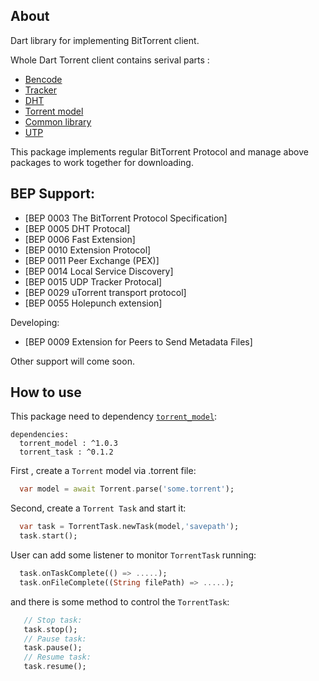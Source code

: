 ## About
Dart library for implementing BitTorrent client. 

Whole Dart Torrent client contains serival parts :
- [Bencode](https://pub.dev/packages/bencode_dart) 
- [Tracker](https://pub.dev/packages/torrent_tracker)
- [DHT](https://pub.dev/packages/dht_dart)
- [Torrent model](https://pub.dev/packages/torrent_model)
- [Common library](https://pub.dev/packages/dartorrent_common)
- [UTP](https://pub.dev/packages/utp)

This package implements regular BitTorrent Protocol and manage above packages to work together for downloading.

## BEP Support:
- [BEP 0003 The BitTorrent Protocol Specification]
- [BEP 0005 DHT Protocal]
- [BEP 0006 Fast Extension]
- [BEP 0010	Extension Protocol]
- [BEP 0011	Peer Exchange (PEX)]
- [BEP 0014 Local Service Discovery]
- [BEP 0015 UDP Tracker Protocal]
- [BEP 0029 uTorrent transport protocol]
- [BEP 0055 Holepunch extension]

Developing:
- [BEP 0009	Extension for Peers to Send Metadata Files]

Other support will come soon.

## How to use

This package need to dependency [`torrent_model`](https://pub.dev/packages/torrent_model):
```
dependencies:
  torrent_model : ^1.0.3
  torrent_task : ^0.1.2
```

First , create a `Torrent` model via .torrent file:

```dart
  var model = await Torrent.parse('some.torrent');
```

Second, create a `Torrent Task` and start it:
```dart
  var task = TorrentTask.newTask(model,'savepath');
  task.start();
```

User can add some listener to monitor `TorrentTask` running:
```dart
  task.onTaskComplete(() => .....);
  task.onFileComplete((String filePath) => .....);
```

and there is some method to control the `TorrentTask`:

```dart
   // Stop task:
   task.stop();
   // Pause task:
   task.pause();
   // Resume task:
   task.resume();
```
